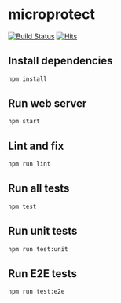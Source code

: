 # microprotect

[![Build Status](https://github.com/microprotect/microprotect.com/workflows/CI/badge.svg?branch=main)](https://github.com/microprotect/microprotect.com/actions)
[![Hits](https://hits.seeyoufarm.com/api/count/incr/badge.svg?url=https%3A%2F%2Fgithub.com%2Fmicroprotect%2Fmicroprotect.com&count_bg=%2379C83D&title_bg=%23555555&icon=&icon_color=%23E7E7E7&title=hits&edge_flat=false)](https://hits.seeyoufarm.com)

## Install dependencies

```bash
npm install
```

## Run web server

```bash
npm start
```

## Lint and fix

```bash
npm run lint
```

## Run all tests

```bash
npm test
```

## Run unit tests

```bash
npm run test:unit
```

## Run E2E tests

```bash
npm run test:e2e
```
